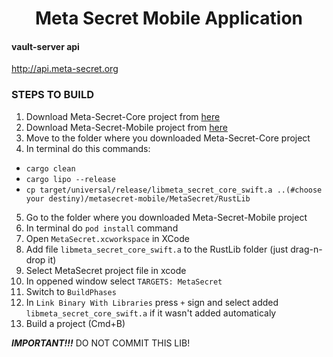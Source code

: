 <h1 align="center">Meta Secret Mobile Application</h1>

#### vault-server api
  http://api.meta-secret.org


### STEPS TO BUILD

1. Download Meta-Secret-Core project from [here](https://github.com/meta-secret/meta-secret-core)
2. Download Meta-Secret-Mobile project from [here](https://github.com/meta-secret/meta-secret-mobile)
3. Move to the folder where you downloaded Meta-Secret-Core project
4. In terminal do this commands:
  - `cargo clean`
  - `cargo lipo --release`
  - `cp target/universal/release/libmeta_secret_core_swift.a ..(#choose your destiny)/metasecret-mobile/MetaSecret/RustLib `
5. Go to the folder where you downloaded Meta-Secret-Mobile project
6. In terminal do `pod install` command
7. Open `MetaSecret.xcworkspace` in XCode
8. Add file `libmeta_secret_core_swift.a` to the RustLib folder (just drag-n-drop it)
9. Select MetaSecret project file in xcode
10. In oppened window select `TARGETS: MetaSecret`
11. Switch to `BuildPhases`
12. In `Link Binary With Libraries` press `+` sign and select added `libmeta_secret_core_swift.a` if it wasn't added automaticaly
13. Build a project (Cmd+B)


***IMPORTANT!!!***
DO NOT COMMIT THIS LIB!
